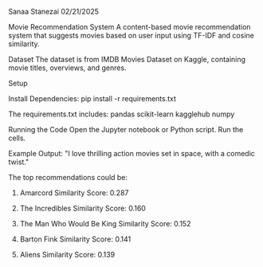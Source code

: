 Sanaa Stanezai
02/21/2025

Movie Recommendation System
A content-based movie recommendation system that suggests movies based on user input using TF-IDF and cosine similarity.

Dataset
The dataset is from IMDB Movies Dataset on Kaggle, containing movie titles, overviews, and genres.

Setup

Install Dependencies:
pip install -r requirements.txt

The requirements.txt includes:
pandas
scikit-learn
kagglehub
numpy

Running the Code
Open the Jupyter notebook or Python script.
Run the cells.

Example Output: "I love thrilling action movies set in space, with a comedic twist."

The top recommendations could be:

1. Amarcord
   Similarity Score: 0.287

2. The Incredibles
   Similarity Score: 0.160

3. The Man Who Would Be King
   Similarity Score: 0.152

4. Barton Fink
   Similarity Score: 0.141

5. Aliens
   Similarity Score: 0.139
